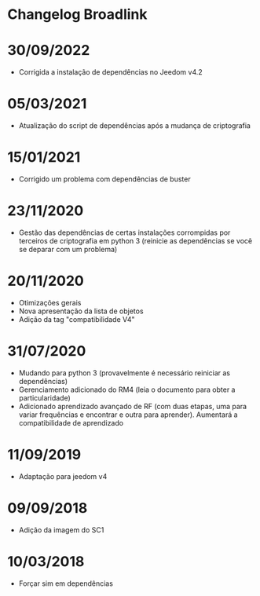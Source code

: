 # Changelog Broadlink

# 30/09/2022

- Corrigida a instalação de dependências no Jeedom v4.2

# 05/03/2021

- Atualização do script de dependências após a mudança de criptografia

# 15/01/2021

- Corrigido um problema com dependências de buster

# 23/11/2020

- Gestão das dependências de certas instalações corrompidas por terceiros de criptografia em python 3 (reinicie as dependências se você se deparar com um problema)

# 20/11/2020

- Otimizações gerais
- Nova apresentação da lista de objetos
- Adição da tag "compatibilidade V4"

# 31/07/2020

- Mudando para python 3 (provavelmente é necessário reiniciar as dependências)
- Gerenciamento adicionado do RM4 (leia o documento para obter a particularidade)
- Adicionado aprendizado avançado de RF (com duas etapas, uma para variar frequências e encontrar e outra para aprender). Aumentará a compatibilidade de aprendizado

# 11/09/2019

- Adaptação para jeedom v4

# 09/09/2018

- Adição da imagem do SC1

# 10/03/2018

- Forçar sim em dependências
